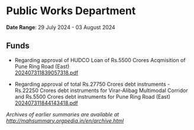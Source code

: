 # Public Works Department

**Date Range**: 29 July 2024 - 03 August 2024


## Funds
- Regarding approval of HUDCO Loan of Rs.5500 Crores Acqmisition of Pune Ring Road (East)\
  [202407311839057318.pdf](https://gr.maharashtra.gov.in/Site/Upload/Government%20Resolutions/English/202407311839057318.pdf)

- Regarding approval of total Rs.27750 Crores debt instruments - Rs.22250 Crores debt instruments for Virar-Alibag Multimodal Corridor and Rs.5500 Crores debt instruments for Pune Ring Road (East)\
  [202407311844143418.pdf](https://gr.maharashtra.gov.in/Site/Upload/Government%20Resolutions/English/202407311844143418.pdf)


*Archives of earlier summaries are available at http://mahsummary.orgpedia.in/en/archive.html*